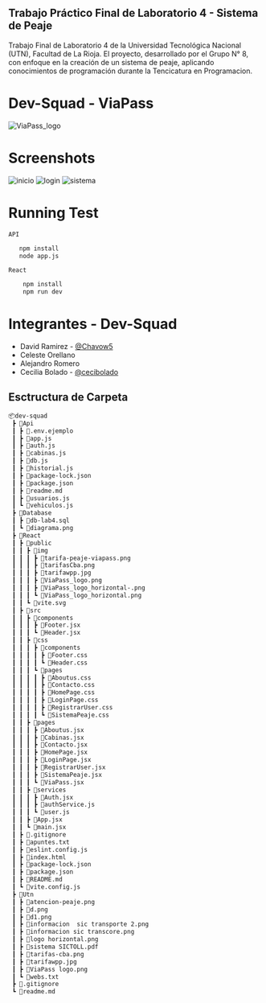 ## Trabajo Práctico Final de Laboratorio 4 - Sistema de Peaje 
Trabajo Final de Laboratorio 4 de la Universidad Tecnológica Nacional (UTN), Facultad de La Rioja.
El proyecto, desarrollado por el Grupo N° 8, con enfoque en la creación de un sistema de peaje, aplicando conocimientos de programación durante la Tencicatura en Programacion. 

# Dev-Squad - ViaPass
![ViaPass_logo](https://github.com/user-attachments/assets/c9de87ed-3871-41e7-adc9-846144795e0a)

# Screenshots
![inicio](https://github.com/user-attachments/assets/839030a6-3cbf-4d1d-9d4a-50c071a5c390)
![login](https://github.com/user-attachments/assets/cd27ac20-019b-4779-ba2d-24368acceb71)
![sistema](https://github.com/user-attachments/assets/eb01c236-04ec-44cf-a8c7-3704377b8fdd)




# Running Test  
 `API`
 ```bash
    npm install
    node app.js
```

 `React`
```bash
    npm install
    npm run dev
```

# Integrantes - Dev-Squad
* David Ramirez - [@Chavow5](https://www.github.com/chavow5)
* Celeste Orellano
* Alejandro Romero
* Cecilia Bolado - [@cecibolado](http://www.github.com/cecibolado)

## Esctructura de Carpeta
```bash
📦dev-squad
 ┣ 📂Api
 ┃ ┣ 📜.env.ejemplo
 ┃ ┣ 📜app.js
 ┃ ┣ 📜auth.js
 ┃ ┣ 📜cabinas.js
 ┃ ┣ 📜db.js
 ┃ ┣ 📜historial.js
 ┃ ┣ 📜package-lock.json
 ┃ ┣ 📜package.json
 ┃ ┣ 📜readme.md
 ┃ ┣ 📜usuarios.js
 ┃ ┗ 📜vehiculos.js
 ┣ 📂Database
 ┃ ┣ 📜db-lab4.sql
 ┃ ┗ 📜diagrama.png
 ┣ 📂React
 ┃ ┣ 📂public
 ┃ ┃ ┣ 📂img
 ┃ ┃ ┃ ┣ 📜tarifa-peaje-viapass.png
 ┃ ┃ ┃ ┣ 📜tarifasCba.png
 ┃ ┃ ┃ ┣ 📜tarifawpp.jpg
 ┃ ┃ ┃ ┣ 📜ViaPass_logo.png
 ┃ ┃ ┃ ┣ 📜ViaPass_logo_horizontal-.png
 ┃ ┃ ┃ ┗ 📜ViaPass_logo_horizontal.png
 ┃ ┃ ┗ 📜vite.svg
 ┃ ┣ 📂src
 ┃ ┃ ┣ 📂components
 ┃ ┃ ┃ ┣ 📜Footer.jsx
 ┃ ┃ ┃ ┗ 📜Header.jsx
 ┃ ┃ ┣ 📂css
 ┃ ┃ ┃ ┣ 📂components
 ┃ ┃ ┃ ┃ ┣ 📜Footer.css
 ┃ ┃ ┃ ┃ ┗ 📜Header.css
 ┃ ┃ ┃ ┗ 📂pages
 ┃ ┃ ┃ ┃ ┣ 📜Aboutus.css
 ┃ ┃ ┃ ┃ ┣ 📜Contacto.css
 ┃ ┃ ┃ ┃ ┣ 📜HomePage.css
 ┃ ┃ ┃ ┃ ┣ 📜LoginPage.css
 ┃ ┃ ┃ ┃ ┣ 📜RegistrarUser.css
 ┃ ┃ ┃ ┃ ┗ 📜SistemaPeaje.css
 ┃ ┃ ┣ 📂pages
 ┃ ┃ ┃ ┣ 📜Aboutus.jsx
 ┃ ┃ ┃ ┣ 📜Cabinas.jsx
 ┃ ┃ ┃ ┣ 📜Contacto.jsx
 ┃ ┃ ┃ ┣ 📜HomePage.jsx
 ┃ ┃ ┃ ┣ 📜LoginPage.jsx
 ┃ ┃ ┃ ┣ 📜RegistrarUser.jsx
 ┃ ┃ ┃ ┣ 📜SistemaPeaje.jsx
 ┃ ┃ ┃ ┗ 📜ViaPass.jsx
 ┃ ┃ ┣ 📂services
 ┃ ┃ ┃ ┣ 📜Auth.jsx
 ┃ ┃ ┃ ┣ 📜authService.js
 ┃ ┃ ┃ ┗ 📜user.js
 ┃ ┃ ┣ 📜App.jsx
 ┃ ┃ ┗ 📜main.jsx
 ┃ ┣ 📜.gitignore
 ┃ ┣ 📜apuntes.txt
 ┃ ┣ 📜eslint.config.js
 ┃ ┣ 📜index.html
 ┃ ┣ 📜package-lock.json
 ┃ ┣ 📜package.json
 ┃ ┣ 📜README.md
 ┃ ┗ 📜vite.config.js
 ┣ 📂Utn
 ┃ ┣ 📜atencion-peaje.png
 ┃ ┣ 📜d.png
 ┃ ┣ 📜d1.png
 ┃ ┣ 📜informacion  sic transporte 2.png
 ┃ ┣ 📜informacion sic transcore.png
 ┃ ┣ 📜logo horizontal.png
 ┃ ┣ 📜sistema SICTOLL.pdf
 ┃ ┣ 📜tarifas-cba.png
 ┃ ┣ 📜tarifawpp.jpg
 ┃ ┣ 📜ViaPass logo.png
 ┃ ┗ 📜webs.txt
 ┣ 📜.gitignore
 ┗ 📜readme.md

```
